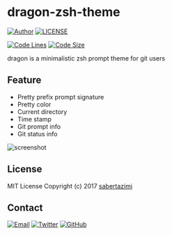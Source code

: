 # dragon-zsh-theme

[![Author](https://img.shields.io/badge/author-sabertaz-lightgrey?style=for-the-badge)](https://github.com/sabertazimi)
[![LICENSE](https://img.shields.io/github/license/sabertazimi/dragon-zsh-theme?style=for-the-badge)](https://raw.githubusercontent.com/sabertazimi/dragon-zsh-theme/master/LICENSE)

[![Code Lines](https://img.shields.io/tokei/lines/github/sabertazimi/dragon-zsh-theme?style=for-the-badge&logo=visualstudiocode)](https://github.com/sabertazimi/dragon-zsh-theme)
[![Code Size](https://img.shields.io/github/languages/code-size/sabertazimi/dragon-zsh-theme?logo=visualstudiocode&style=for-the-badge)](https://github.com/sabertazimi/dragon-zsh-theme)

dragon is a minimalistic zsh prompt theme for git users

## Feature

*   Pretty prefix prompt signature
*   Pretty color
*   Current directory
*   Time stamp
*   Git prompt info
*   Git status info

![screenshot](https://github.com/sabertazimi/dragon-zsh-theme/raw/master/dragon-zsh-theme.png)

## License

MIT License Copyright (c) 2017 [sabertazimi](https://github.com/sabertazimi)

## Contact

[![Email](https://img.shields.io/badge/-Gmail-ea4335?style=for-the-badge&logo=gmail&logoColor=white)](mailto:sabertazimi@gmail.com)
[![Twitter](https://img.shields.io/badge/-Twitter-1da1f2?style=for-the-badge&logo=twitter&logoColor=white)](https://twitter.com/sabertazimi)
[![GitHub](https://img.shields.io/badge/-GitHub-181717?style=for-the-badge&logo=github&logoColor=white)](https://github.com/sabertazimi)
